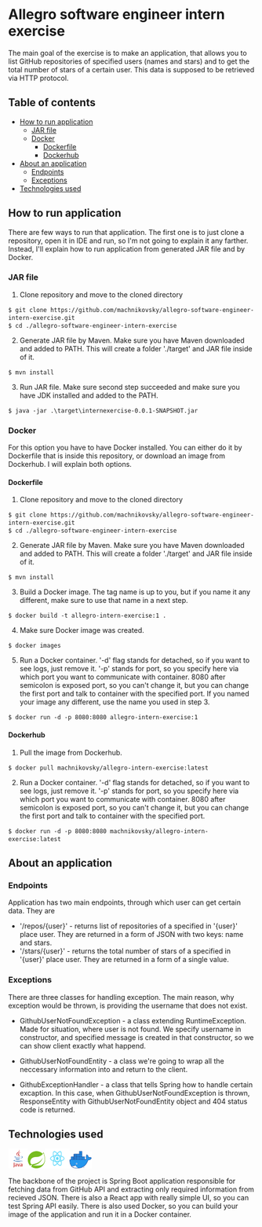 # Allegro software engineer intern exercise
The main goal of the exercise is to make an application, that allows you to list GitHub repositories of specified users (names and stars) and to get the total number of stars of a certain user. This data is supposed to be retrieved via HTTP protocol.

## Table of contents
- [How to run application](#how-to-run-application)
  * [JAR file](#jar-file)
  * [Docker](#docker)
    + [Dockerfile](#dockerfile)
    + [Dockerhub](#dockerhub)
- [About an application](#about-an-application)
  * [Endpoints](#endpoints)
  * [Exceptions](#exceptions)
- [Technologies used](#technologies-used)


## How to run application 

There are few ways to run that application. The first one is to just clone a repository, open it in IDE and run, so I'm not going to explain it any farther. Instead, I'll explain how to run application from generated JAR file and by Docker.

### JAR file

1. Clone repository and move to the cloned directory
```
$ git clone https://github.com/machnikovsky/allegro-software-engineer-intern-exercise.git
$ cd ./allegro-software-engineer-intern-exercise
```

2. Generate JAR file by Maven. Make sure you have Maven downloaded and added to PATH. This will create a folder './target' and JAR file inside of it.
```
$ mvn install
```
3. Run JAR file. Make sure second step succeeded and make sure you have JDK installed and added to the PATH.
```
$ java -jar .\target\internexercise-0.0.1-SNAPSHOT.jar
```

### Docker

For this option you have to have Docker installed. You can either do it by Dockerfile that is inside this repository, or download an image from Dockerhub. I will explain both options.

#### Dockerfile

1. Clone repository and move to the cloned directory
```
$ git clone https://github.com/machnikovsky/allegro-software-engineer-intern-exercise.git
$ cd ./allegro-software-engineer-intern-exercise
```
2. Generate JAR file by Maven. Make sure you have Maven downloaded and added to PATH. This will create a folder './target' and JAR file inside of it.
```
$ mvn install
```
3. Build a Docker image. The tag name is up to you, but if you name it any different, make sure to use that name in a next step.
```
$ docker build -t allegro-intern-exercise:1 .
```
4. Make sure Docker image was created.
```
$ docker images
```
5. Run a Docker container. '-d' flag stands for detached, so if you want to see logs, just remove it. '-p' stands for port, so you specify here via which port you want to communicate with container. 8080 after semicolon is exposed port, so you can't change it, but you can change the first port and talk to container with the specified port. If you named your image any different, use the name you used in step 3.
```
$ docker run -d -p 8080:8080 allegro-intern-exercise:1
```

#### Dockerhub

1. Pull the image from Dockerhub.
```
$ docker pull machnikovsky/allegro-intern-exercise:latest
```
2. Run a Docker container. '-d' flag stands for detached, so if you want to see logs, just remove it. '-p' stands for port, so you specify here via which port you want to communicate with container. 8080 after semicolon is exposed port, so you can't change it, but you can change the first port and talk to container with the specified port.
```
$ docker run -d -p 8080:8080 machnikovsky/allegro-intern-exercise:latest
``` 


## About an application

### Endpoints
Application has two main endpoints, through which user can get certain data. They are

- '/repos/{user}' - returns list of repositories of a specified in '{user}' place user. They are returned in a form of JSON with two keys: name and stars.
- '/stars/{user}' - returns the total number of stars of a specified in '{user}' place user. They are returned in a form of a single value.

### Exceptions

There are three classes for handling exception. The main reason, why exception would be thrown, is providing the username that does not exist.

- GithubUserNotFoundException - a class extending RuntimeException. Made for situation, where user is not found. We specify username in constructor, and specified message is created in that constructor, so we can show client exactly what happend.

- GithubUserNotFoundEntity - a class we're going to wrap all the neccessary information into and return to the client.

- GithubExceptionHandler - a class that tells Spring how to handle certain excaption. In this case, when GithubUserNotFoundException is thrown, ResponseEntity with GithubUserNotFoundEntity object and 404 status code is returned.

## Technologies used 
<img src="./images/logos/java-logo.png" width="40" height="40"><img src="./images/logos/spring-logo.png" width="35" height="35"><img src="./images/logos/react-logo.png" width="50" height="40"><img src="./images/logos/docker-logo.png" width="45" height="35">

The backbone of the project is Spring Boot application responsible for fetching data from GitHub API and extracting only required information from recieved JSON. There is also a React app with really simple UI, so you can test Spring API easily. There is also used Docker, so you can build your image of the application and run it in a Docker container. 
